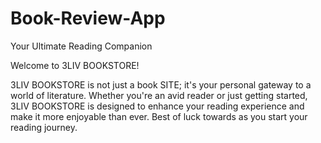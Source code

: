 # Book-Review-App
Your Ultimate Reading Companion 

Welcome to 3LIV BOOKSTORE! 


3LIV BOOKSTORE is not just a book SITE; it's your personal gateway to a world of literature. Whether you're an avid reader or just getting started, 3LIV BOOKSTORE is designed to enhance your reading experience and make it more enjoyable than ever. Best of luck towards as you start your reading journey.
